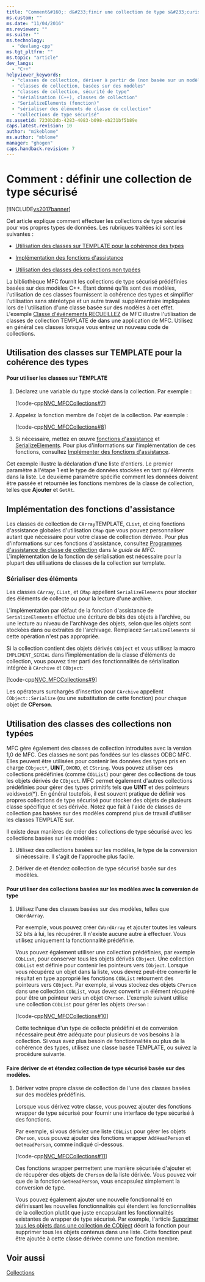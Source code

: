 ```yaml
---
title: "Comment&#160;: d&#233;finir une collection de type s&#233;curis&#233; | Microsoft Docs"
ms.custom: ""
ms.date: "11/04/2016"
ms.reviewer: ""
ms.suite: ""
ms.technology: 
  - "devlang-cpp"
ms.tgt_pltfrm: ""
ms.topic: "article"
dev_langs: 
  - "C++"
helpviewer_keywords: 
  - "classes de collection, dériver à partir de (non basée sur un modèle)"
  - "classes de collection, basées sur des modèles"
  - "classes de collection, sécurité de type"
  - "sérialisation (C++), classes de collection"
  - "SerializeElements (fonction)"
  - "sérialiser des éléments de classe de collection"
  - "collections de type sécurisé"
ms.assetid: 7230b2db-4283-4083-b098-eb231bf5b89e
caps.latest.revision: 10
author: "mikeblome"
ms.author: "mblome"
manager: "ghogen"
caps.handback.revision: 7
---
```

# Comment&#160;: d&#233;finir une collection de type s&#233;curis&#233;
[!INCLUDE[vs2017banner](../assembler/inline/includes/vs2017banner.md)]

Cet article explique comment effectuer les collections de type sécurisé pour vos propres types de données.  Les rubriques traitées ici sont les suivantes :  
  
-   [Utilisation des classes sur TEMPLATE pour la cohérence des types](#_core_using_template.2d.based_classes_for_type_safety)  
  
-   [Implémentation des fonctions d'assistance](#_core_implementing_helper_functions)  
  
-   [Utilisation des classes des collections non typées](#_core_using_nontemplate_collection_classes)  
  
 La bibliothèque MFC fournit les collections de type sécurisé prédéfinies basées sur des modèles C\+\+.  Étant donné qu'ils sont des modèles, l'utilisation de ces classes fournissent la cohérence des types et simplifier l'utilisation sans stéréotype et un autre travail supplémentaire impliquées lors de l'utilisation d'une classe basée sur des modèles à cet effet.  L'exemple [Classe d'événements RECUEILLEZ](../top/visual-cpp-samples.md) de MFC illustre l'utilisation de classes de collection TEMPLATE de dans une application de MFC.  Utilisez en général ces classes lorsque vous entrez un nouveau code de collections.  
  
##  <a name="_core_using_template.2d.based_classes_for_type_safety"></a> Utilisation des classes sur TEMPLATE pour la cohérence des types  
  
#### Pour utiliser les classes sur TEMPLATE  
  
1.  Déclarez une variable du type stocké dans la collection.  Par exemple :  
  
     [!code-cpp[NVC_MFCCollections#7](../mfc/codesnippet/CPP/how-to-make-a-type-safe-collection_1.cpp)]  
  
2.  Appelez la fonction membre de l'objet de la collection.  Par exemple :  
  
     [!code-cpp[NVC_MFCCollections#8](../mfc/codesnippet/CPP/how-to-make-a-type-safe-collection_2.cpp)]  
  
3.  Si nécessaire, mettez en œuvre [fonctions d'assistance](../mfc/reference/collection-class-helpers.md) et [SerializeElements](../Topic/SerializeElements.md).  Pour plus d'informations sur l'implémentation de ces fonctions, consultez [Implémenter des fonctions d'assistance](#_core_implementing_helper_functions).  
  
 Cet exemple illustre la déclaration d'une liste d'entiers.  Le premier paramètre à l'étape 1 est le type de données stockées en tant qu'éléments dans la liste.  Le deuxième paramètre spécifie comment les données doivent être passée et retournée les fonctions membres de la classe de collection, telles que **Ajouter** et `GetAt`.  
  
##  <a name="_core_implementing_helper_functions"></a> Implémentation des fonctions d'assistance  
 Les classes de collection de `CArray`TEMPLATE, `CList`, et cinq fonctions d'assistance globales d'utilisation  `CMap` que vous pouvez personnaliser autant que nécessaire pour votre classe de collection dérivée.  Pour plus d'informations sur ces fonctions d'assistance, consultez [Programmes d'assistance de classe de collection](../mfc/reference/collection-class-helpers.md) dans *le guide de MFC*.  L'implémentation de la fonction de sérialisation est nécessaire pour la plupart des utilisations de classes de la collection sur template.  
  
###  <a name="_core_serializing_elements"></a> Sérialiser des éléments  
 Les classes `CArray`, `CList`, et `CMap` appellent `SerializeElements` pour stocker des éléments de collecte ou pour la lecture d'une archive.  
  
 L'implémentation par défaut de la fonction d'assistance de `SerializeElements` effectue une écriture de bits des objets à l'archive, ou une lecture au niveau de l'archivage des objets, selon que les objets sont stockées dans ou extraites de l'archivage.  Remplacez `SerializeElements` si cette opération n'est pas appropriée.  
  
 Si la collection contient des objets dérivés `CObject` et vous utilisez la macro `IMPLEMENT_SERIAL` dans l'implémentation de la classe d'éléments de collection, vous pouvez tirer parti des fonctionnalités de sérialisation intégrée à `CArchive` et `CObject`:  
  
 [!code-cpp[NVC_MFCCollections#9](../mfc/codesnippet/CPP/how-to-make-a-type-safe-collection_3.cpp)]  
  
 Les opérateurs surchargés d'insertion pour `CArchive` appellent `CObject::Serialize` \(ou une substitution de cette fonction\) pour chaque objet de **CPerson**.  
  
##  <a name="_core_using_nontemplate_collection_classes"></a> Utilisation des classes des collections non typées  
 MFC gère également des classes de collection introduites avec la version 1,0 de MFC.  Ces classes ne sont pas fondées sur les classes ODBC MFC.  Elles peuvent être utilisées pour contenir les données des types pris en charge `CObject*`, **UINT**, `DWORD`, et `CString`.  Vous pouvez utiliser ces collections prédéfinies \(comme `CObList`\) pour gérer des collections de tous les objets dérivés de `CObject`.  MFC permet également d'autres collections prédéfinies pour gérer des types primitifs tels que **UINT** et des pointeurs voids`void`\(\*\).  En général toutefois, il est souvent pratique de définir vos propres collections de type sécurisé pour stocker des objets de plusieurs classe spécifique et ses dérivée.  Notez que fait à l'aide de classes de collection pas basées sur des modèles comprend plus de travail d'utiliser les classes TEMPLATE sur.  
  
 Il existe deux manières de créer des collections de type sécurisé avec les collections basées sur les modèles :  
  
1.  Utilisez des collections basées sur les modèles, le type de la conversion si nécessaire.  Il s'agit de l'approche plus facile.  
  
2.  Dériver de et étendez collection de type sécurisé basée sur des modèles.  
  
#### Pour utiliser des collections basées sur les modèles avec la conversion de type  
  
1.  Utilisez l'une des classes basées sur des modèles, telles que `CWordArray`.  
  
     Par exemple, vous pouvez créer `CWordArray` et ajouter toutes les valeurs 32 bits à lui, les récupérer.  Il n'existe aucune autre à effectuer.  Vous utilisez uniquement la fonctionnalité prédéfinie.  
  
     Vous pouvez également utiliser une collection prédéfinies, par exemple `CObList`, pour conserver tous les objets dérivés `CObject`.  Une collection `CObList` est définie pour contenir les pointeurs vers `CObject`.  Lorsque vous récupérez un objet dans la liste, vous devrez peut\-être convertir le résultat en type approprié les fonctions `CObList` retournent des pointeurs vers `CObject`.  Par exemple, si vous stockez des objets `CPerson` dans une collection `CObList`, vous devez convertir un élément récupéré pour être un pointeur vers un objet `CPerson`.  L'exemple suivant utilise une collection `CObList` pour gérer les objets `CPerson` :  
  
     [!code-cpp[NVC_MFCCollections#10](../mfc/codesnippet/CPP/how-to-make-a-type-safe-collection_4.cpp)]  
  
     Cette technique d'un type de collecte prédéfini et de conversion nécessaire peut être adéquate pour plusieurs de vos besoins à la collection.  Si vous avez plus besoin de fonctionnalités ou plus de la cohérence des types, utilisez une classe basée TEMPLATE, ou suivez la procédure suivante.  
  
#### Faire dériver de et étendez collection de type sécurisé basée sur des modèles.  
  
1.  Dériver votre propre classe de collection de l'une des classes basées sur des modèles prédéfinis.  
  
     Lorsque vous dérivez votre classe, vous pouvez ajouter des fonctions wrapper de type sécurisé pour fournir une interface de type sécurisé à des fonctions.  
  
     Par exemple, si vous dériviez une liste `CObList` pour gérer les objets `CPerson`, vous pouvez ajouter des fonctions wrapper `AddHeadPerson` et `GetHeadPerson`, comme indiqué ci\-dessous.  
  
     [!code-cpp[NVC_MFCCollections#11](../mfc/codesnippet/CPP/how-to-make-a-type-safe-collection_5.h)]  
  
     Ces fonctions wrapper permettent une manière sécurisée d'ajouter et de récupérer des objets de `CPerson` de la liste dérivée.  Vous pouvez voir que de la fonction `GetHeadPerson`, vous encapsulez simplement la conversion de type.  
  
     Vous pouvez également ajouter une nouvelle fonctionnalité en définissant les nouvelles fonctionnalités qui étendent les fonctionnalités de la collection plutôt que juste encapsulant les fonctionnalités existantes de wrapper de type sécurisé.  Par exemple, l'article [Supprimer tous les objets dans une collection de CObject](../mfc/deleting-all-objects-in-a-cobject-collection.md) décrit la fonction pour supprimer tous les objets contenus dans une liste.  Cette fonction peut être ajoutée à cette classe dérivée comme une fonction membre.  
  
## Voir aussi  
 [Collections](../mfc/collections.md)